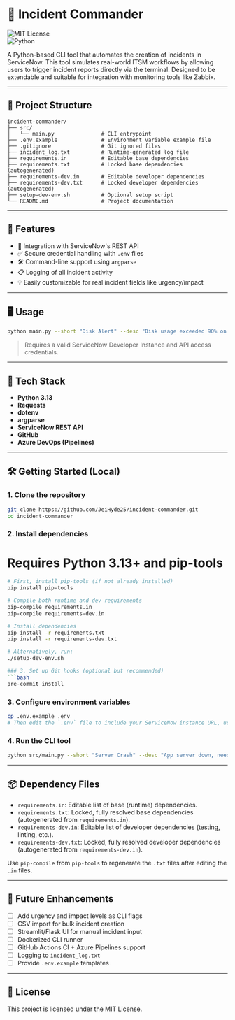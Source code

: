 # 🚨 Incident Commander

![MIT License](https://img.shields.io/badge/License-MIT-yellow.svg)  
![Python](https://img.shields.io/badge/Made%20with-Python-blue)

A Python-based CLI tool that automates the creation of incidents in ServiceNow. This tool simulates real-world ITSM workflows by allowing users to trigger incident reports directly via the terminal. Designed to be extendable and suitable for integration with monitoring tools like Zabbix.

---

## 📁 Project Structure

```
incident-commander/
├── src/
│   └── main.py               # CLI entrypoint
├── .env.example              # Environment variable example file
├── .gitignore                # Git ignored files
├── incident_log.txt          # Runtime-generated log file
├── requirements.in           # Editable base dependencies
├── requirements.txt          # Locked base dependencies (autogenerated)
├── requirements-dev.in       # Editable developer dependencies
├── requirements-dev.txt      # Locked developer dependencies (autogenerated)
├── setup-dev-env.sh          # Optional setup script
└── README.md                 # Project documentation
```

---

## 🚀 Features

- 🔗 Integration with ServiceNow's REST API
- ✅ Secure credential handling with `.env` files
- 🛠️ Command-line support using `argparse`
- 📋 Logging of all incident activity
- 💡 Easily customizable for real incident fields like urgency/impact

---

## 🖥️ Usage

```bash
python main.py --short "Disk Alert" --desc "Disk usage exceeded 90% on prod-server"
```

> Requires a valid ServiceNow Developer Instance and API access credentials.

---

## 🚀 Tech Stack

- **Python 3.13**
- **Requests**
- **dotenv**
- **argparse**
- **ServiceNow REST API**
- **GitHub**
- **Azure DevOps (Pipelines)**

---

## 🛠️ Getting Started (Local)

### 1. Clone the repository

```bash
git clone https://github.com/JeiHyde25/incident-commander.git
cd incident-commander
```

### 2. Install dependencies  
# Requires Python 3.13+ and pip-tools
```bash
# First, install pip-tools (if not already installed)
pip install pip-tools

# Compile both runtime and dev requirements
pip-compile requirements.in
pip-compile requirements-dev.in

# Install dependencies
pip install -r requirements.txt
pip install -r requirements-dev.txt

# Alternatively, run:
./setup-dev-env.sh

### 3. Set up Git hooks (optional but recommended)
```bash
pre-commit install
```

### 3. Configure environment variables

```bash
cp .env.example .env
# Then edit the `.env` file to include your ServiceNow instance URL, username, and password
```

### 4. Run the CLI tool

```bash
python src/main.py --short "Server Crash" --desc "App server down, needs urgent reboot."
```

---

## 📦 Dependency Files

- `requirements.in`: Editable list of base (runtime) dependencies.
- `requirements.txt`: Locked, fully resolved base dependencies (autogenerated from `requirements.in`).
- `requirements-dev.in`: Editable list of developer dependencies (testing, linting, etc.).
- `requirements-dev.txt`: Locked, fully resolved developer dependencies (autogenerated from `requirements-dev.in`).

Use `pip-compile` from `pip-tools` to regenerate the `.txt` files after editing the `.in` files.

---

## 🎯 Future Enhancements

- [ ] Add urgency and impact levels as CLI flags
- [ ] CSV import for bulk incident creation
- [ ] Streamlit/Flask UI for manual incident input
- [ ] Dockerized CLI runner
- [ ] GitHub Actions CI + Azure Pipelines support
- [ ] Logging to `incident_log.txt`
- [ ] Provide `.env.example` templates

---

## 📜 License

This project is licensed under the MIT License.